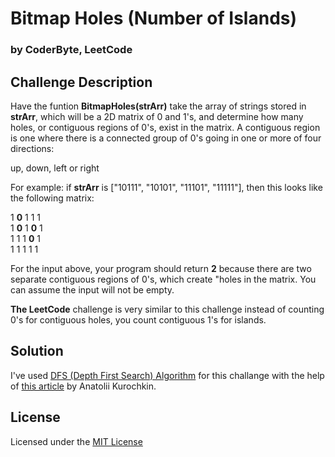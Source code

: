 # Bitmap Holes (Number of Islands)

### by CoderByte, LeetCode

## Challenge Description

Have the funtion **BitmapHoles(strArr)** take the array of strings stored in **strArr**,
which will be a 2D matrix of 0 and 1's, and determine how many holes, or contiguous regions of 0's, exist in the matrix. A contiguous region is one where there is a connected
group of 0's going in one or more of four directions:

up, down, left or right

For example: if **strArr** is ["10111", "10101", "11101", "11111"], then this looks
like the following matrix:


1  **0**  1  1  1
<br>
1  **0**  1  **0**  1
<br>
1  1  1  **0**  1
<br>
1  1  1  1  1
<br>


For the input above, your program should return **2** because there are two separate
contiguous regions of 0's, which create "holes in the matrix. You can assume the input will not be empty.

**The LeetCode** challenge is very similar to this challenge instead of counting 0's for contiguous holes, you count contiguous 1's for islands.

## Solution

I've used [DFS (Depth First Search) Algorithm](https://en.wikipedia.org/wiki/Depth-first_search) for this challange with the help of [this article](https://javascript.plainenglish.io/javascript-algorithms-number-of-islands-leetcode-6eff200bdf1) by Anatolii Kurochkin.

## License

Licensed under the [MIT License](LICENSE)